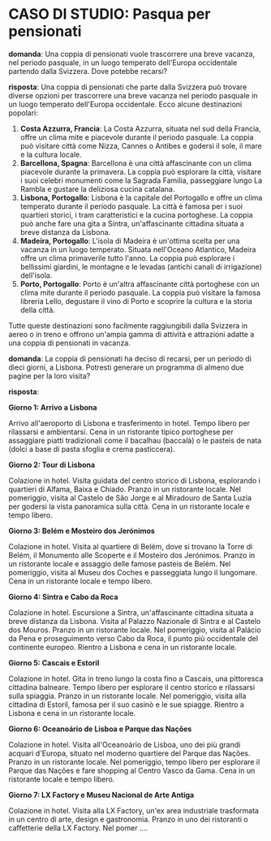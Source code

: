 # CASO DI STUDIO: Pasqua per pensionati

**domanda**: Una coppia di pensionati vuole trascorrere una breve vacanza, nel periodo pasquale, 
in un luogo temperato dell'Europa occidentale partendo dalla Svizzera. Dove potebbe recarsi?

**risposta**: Una coppia di pensionati che parte dalla Svizzera può trovare diverse opzioni 
per trascorrere una breve vacanza nel periodo pasquale in un luogo temperato dell'Europa occidentale. 
Ecco alcune destinazioni popolari:

1) **Costa Azzurra, Francia**: La Costa Azzurra, situata nel sud della Francia, offre un clima mite e piacevole durante il periodo pasquale. 
La coppia può visitare città come Nizza, Cannes o Antibes e godersi il sole, il mare e la cultura locale.
2) **Barcellona, Spagna**: Barcellona è una città affascinante con un clima piacevole durante la primavera. 
La coppia può esplorare la città, visitare i suoi celebri monumenti come la Sagrada Familia, 
passeggiare lungo La Rambla e gustare la deliziosa cucina catalana.
3) **Lisbona, Portogallo**: Lisbona è la capitale del Portogallo e offre un clima temperato durante il periodo pasquale. 
La città è famosa per i suoi quartieri storici, i tram caratteristici e la cucina portoghese. 
La coppia può anche fare una gita a Sintra, un'affascinante cittadina situata a breve distanza da Lisbona.
4) **Madeira, Portogallo**: L'isola di Madeira è un'ottima scelta per una vacanza in un luogo temperato. Situata nell'Oceano Atlantico, 
Madeira offre un clima primaverile tutto l'anno. La coppia può esplorare i bellissimi giardini, 
le montagne e le levadas (antichi canali di irrigazione) dell'isola.
5) **Porto, Portogallo**: Porto è un'altra affascinante città portoghese con un clima mite durante il periodo pasquale. 
La coppia può visitare la famosa libreria Lello, degustare il vino di Porto e scoprire la cultura e la storia della città.


Tutte queste destinazioni sono facilmente raggiungibili dalla Svizzera in aereo o in treno e offrono un'ampia gamma di attività e attrazioni 
adatte a una coppia di pensionati in vacanza.

**domanda**: La coppia di pensionati ha deciso di recarsi, per un periodo di dieci giorni, a Lisbona. 
Potresti generare un programma di almeno due pagine per la loro visita?

**risposta**: 

**Giorno 1: Arrivo a Lisbona**

Arrivo all'aeroporto di Lisbona e trasferimento in hotel.
Tempo libero per rilassarsi e ambientarsi.
Cena in un ristorante tipico portoghese per assaggiare piatti tradizionali come il bacalhau (baccalà) 
o le pasteis de nata (dolci a base di pasta sfoglia e crema pasticcera).

**Giorno 2: Tour di Lisbona**

Colazione in hotel.
Visita guidata del centro storico di Lisbona, esplorando i quartieri di Alfama, Baixa e Chiado.
Pranzo in un ristorante locale.
Nel pomeriggio, visita al Castelo de São Jorge e al Miradouro de Santa Luzia per godersi la vista panoramica sulla città.
Cena in un ristorante locale e tempo libero.

**Giorno 3: Belém e Mosteiro dos Jerónimos**

Colazione in hotel.
Visita al quartiere di Belém, dove si trovano la Torre di Belém, il Monumento alle Scoperte e il Mosteiro dos Jerónimos.
Pranzo in un ristorante locale e assaggio delle famose pasteis de Belém.
Nel pomeriggio, visita al Museu dos Coches e passeggiata lungo il lungomare.
Cena in un ristorante locale e tempo libero.

**Giorno 4: Sintra e Cabo da Roca**

Colazione in hotel.
Escursione a Sintra, un'affascinante cittadina situata a breve distanza da Lisbona. Visita al Palazzo Nazionale di Sintra e al Castelo dos Mouros.
Pranzo in un ristorante locale.
Nel pomeriggio, visita al Palácio da Pena e proseguimento verso Cabo da Roca, il punto più occidentale del continente europeo.
Rientro a Lisbona e cena in un ristorante locale.

**Giorno 5: Cascais e Estoril**

Colazione in hotel.
Gita in treno lungo la costa fino a Cascais, una pittoresca cittadina balneare. Tempo libero per esplorare il centro storico e rilassarsi sulla spiaggia.
Pranzo in un ristorante locale.
Nel pomeriggio, visita alla cittadina di Estoril, famosa per il suo casinò e le sue spiagge.
Rientro a Lisbona e cena in un ristorante locale.

**Giorno 6: Oceanoário de Lisboa e Parque das Nações**

Colazione in hotel.
Visita all'Oceanoário de Lisboa, uno dei più grandi acquari d'Europa, situato nel moderno quartiere del Parque das Nações.
Pranzo in un ristorante locale.
Nel pomeriggio, tempo libero per esplorare il Parque das Nações e fare shopping al Centro Vasco da Gama.
Cena in un ristorante locale e tempo libero.

**Giorno 7: LX Factory e Museu Nacional de Arte Antiga**

Colazione in hotel.
Visita alla LX Factory, un'ex area industriale trasformata in un centro di arte, design e gastronomia.
Pranzo in uno dei ristoranti o caffetterie della LX Factory.
Nel pomer ....



